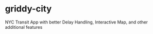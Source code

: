 # griddy-city
NYC Transit App with better Delay Handling, Interactive Map, and other additional features
